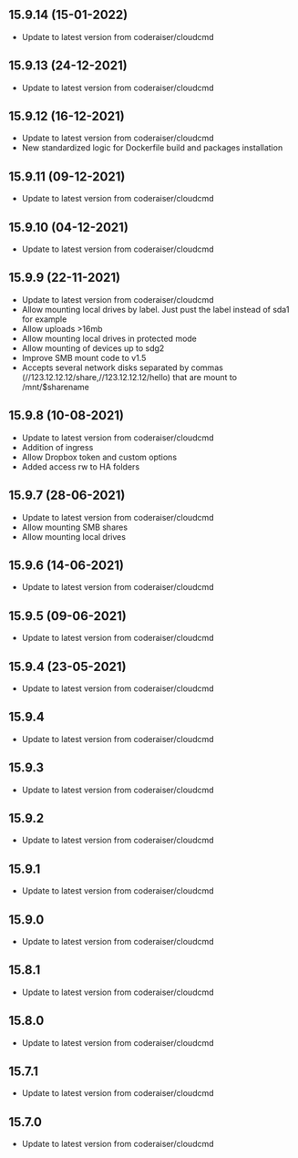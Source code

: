 
## 15.9.14 (15-01-2022)
- Update to latest version from coderaiser/cloudcmd

## 15.9.13 (24-12-2021)
- Update to latest version from coderaiser/cloudcmd

## 15.9.12 (16-12-2021)
- Update to latest version from coderaiser/cloudcmd
- New standardized logic for Dockerfile build and packages installation

## 15.9.11 (09-12-2021)
- Update to latest version from coderaiser/cloudcmd

## 15.9.10 (04-12-2021)
- Update to latest version from coderaiser/cloudcmd

## 15.9.9 (22-11-2021)
- Update to latest version from coderaiser/cloudcmd
- Allow mounting local drives by label. Just pust the label instead of sda1 for example
- Allow uploads >16mb
- Allow mounting local drives in protected mode
- Allow mounting of devices up to sdg2
- Improve SMB mount code to v1.5
- Accepts several network disks separated by commas (//123.12.12.12/share,//123.12.12.12/hello) that are mount to /mnt/$sharename

## 15.9.8 (10-08-2021)

- Update to latest version from coderaiser/cloudcmd
- Addition of ingress
- Allow Dropbox token and custom options
- Added access rw to HA folders

## 15.9.7 (28-06-2021)

- Update to latest version from coderaiser/cloudcmd
- Allow mounting SMB shares
- Allow mounting local drives

## 15.9.6 (14-06-2021)

- Update to latest version from coderaiser/cloudcmd

## 15.9.5 (09-06-2021)

- Update to latest version from coderaiser/cloudcmd

## 15.9.4 (23-05-2021)

- Update to latest version from coderaiser/cloudcmd

## 15.9.4

- Update to latest version from coderaiser/cloudcmd

## 15.9.3

- Update to latest version from coderaiser/cloudcmd

## 15.9.2

- Update to latest version from coderaiser/cloudcmd

## 15.9.1

- Update to latest version from coderaiser/cloudcmd

## 15.9.0

- Update to latest version from coderaiser/cloudcmd

## 15.8.1

- Update to latest version from coderaiser/cloudcmd

## 15.8.0

- Update to latest version from coderaiser/cloudcmd

## 15.7.1

- Update to latest version from coderaiser/cloudcmd

## 15.7.0

- Update to latest version from coderaiser/cloudcmd
